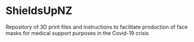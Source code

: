 # ShieldsUpNZ
Repository of 3D print files and instructions to facilitate production of face masks for medical support purposes in the Covid-19 crisis

